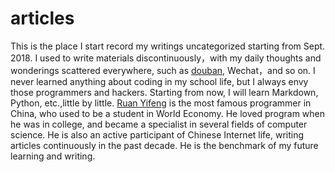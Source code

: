 # articles
This is the place I start record my writings uncategorized starting from Sept. 2018.
I used to write materials discontinuously，with my daily thoughts and wonderings scattered everywhere, such as [douban](www.douban.com), Wechat，and so on. I never learned anything about coding in my school life, but I always envy those programmers and hackers. Starting from now, I will learn Markdown, Python, etc.,little by little. [Ruan Yifeng](http://www.ruanyifeng.com/home.html) is the most famous programmer in China, who used to be a student in World Economy. He loved program when he was in college, and became a specialist in several fields of computer science. He is also an active participant of Chinese Internet life, writing articles continuously in the past decade. He is the benchmark of my future learning and writing.

